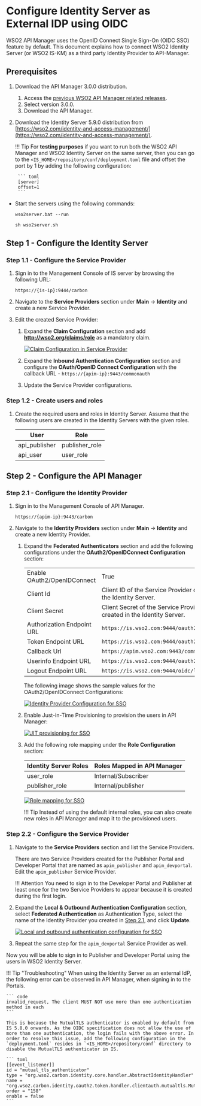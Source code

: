 # Configure Identity Server as External IDP using OIDC

WSO2 API Manager uses the OpenID Connect Single Sign-On (OIDC SSO) feature by default. This document explains how to connect WSO2 Identity Server (or WSO2 IS-KM) as a third party Identity Provider to API-Manager.

## Prerequisites

1. Download the API Manager 3.0.0 distribution.
     1. Access the [previous WSO2 API Manager related releases](https://wso2.com/api-management/previous-releases/).
     2. Select version 3.0.0.
     3. Download the API Manager.

2. Download the Identity Server 5.9.0 distribution from [https://wso2.com/identity-and-access-management/](https://wso2.com/identity-and-access-management/).

    !!! Tip
        For **testing purposes** if you want to run both the WSO2 API Manager and WSO2 Identity Server on the same server, then you can go to the `<IS_HOME>/repository/conf/deployment.toml` file and offset the port by 1 by adding the following configuration:

        ``` toml
        [server]
        offset=1
        ```

-   Start the servers using the following commands:
    
    ``` tab="On Windows"
    wso2server.bat --run
    ```
    
    ``` tab="On Linux/Mac OS"
    sh wso2server.sh
    ```

## Step 1 - Configure the Identity Server

### Step 1.1 - Configure the Service Provider

1.  Sign in to the Management Console of IS server by browsing the following URL:  

    ```
    https://{is-ip}:9444/carbon
    ```

2.  Navigate to the **Service Providers** section under **Main** → **Identity** and create a new Service Provider.

3.  Edit the created Service Provider:

    1. Expand the **Claim Configuration** section and add **http://wso2.org/claims/role** as a mandatory claim.

        [![Claim Configuration in Service Provider]({{base_path}}/assets/img/setup-and-install/claim-configuration-in-service-provider.png)]({{base_path}}/assets/img/setup-and-install/claim-configuration-in-service-provider.png)

    2. Expand the **Inbound Authentication Configuration** section and configure the **OAuth/OpenID Connect Configuration** with the callback URL - `https://{apim-ip}:9443/commonauth`

    3. Update the Service Provider configurations.

### Step 1.2 - Create users and roles

1. Create the required users and roles in Identity Server. Assume that the following users are created in the Identity Servers with the given roles.

    <table>
        <thead>
            <tr>
                <th><b>User</b></th>
                <th><b>Role</b></th>
            </tr>
        </thead>
        <tbody>
            <tr>
                <td>api_publisher</td>
                <td>publisher_role</td>
            </tr>
            <tr>
                <td>api_user</td>
                <td>user_role</td>
            </tr>
        </tbody>
    </table>

## Step 2 - Configure the API Manager

<a name="step21"></a>

### Step 2.1 - Configure the Identity Provider

1.  Sign in to the Management Console of API Manager. 

    ```
    https://{apim-ip}:9443/carbon
    ```

2.  Navigate to the **Identity Providers** section under **Main** → **Identity** and create a new Identity Provider.

    1. Expand the **Federated Authenticators** section and add the following configurations under the **OAuth2/OpenIDConnect Configuration** section:

        <table>
            <tbody>
                <tr>
                    <td>Enable OAuth2/OpenIDConnect</td>
                    <td>True</td>
                </tr>
                <tr>
                    <td>Client Id</td>
                    <td>Client ID of the Service Provider created in the Identity Server.</td>
                </tr>
                <tr>
                    <td>Client Secret</td>
                    <td>Client Secret of the Service Provider created in the Identity Server.</td>
                </tr>
                <tr>
                    <td>Authorization Endpoint URL</td>
                    <td><code>https://is.wso2.com:9444/oauth2/authorize</code></td>
                </tr>
                <tr>
                    <td>Token Endpoint URL</td>
                    <td><code>https://is.wso2.com:9444/oauth2/token</code></td>
                </tr>
                <tr>
                    <td>Callback Url</td>
                    <td><code>https://apim.wso2.com:9443/commonauth</code></td>
                </tr>
                <tr>
                    <td>Userinfo Endpoint URL</td>
                    <td><code>https://is.wso2.com:9444/oauth2/userinfo</code></td>
                </tr>
                <tr>
                    <td>Logout Endpoint URL</td>
                    <td><code>https://is.wso2.com:9444/oidc/logout</code></td>
                </tr>
            </tbody>
        </table>

         The following image shows the sample values for the OAuth2/OpenIDConnect Configurations:

         [![Identity Provider Configuration for SSO]({{base_path}}/assets/img/setup-and-install/identity-provider-configuration-for-sso.png)]({{base_path}}/assets/img/setup-and-install/identity-provider-configuration-for-sso.png)

    2.  Enable Just-in-Time Provisioning to provision the users in API Manager: 

        [![JIT provisioning for SSO]({{base_path}}/assets/img/setup-and-install/jit-provisioning-for-sso.png)]({{base_path}}/assets/img/setup-and-install/jit-provisioning-for-sso.png)

    3.  Add the following role mapping under the **Role Configuration** section:
        <table>
        <thead>
            <tr>
                <th><b>Identity Server Roles</b></th>
                <th><b>Roles Mapped in API Manager</b></th>
            </tr>
        </thead>
        <tbody>
            <tr>
                <td>user_role</td>
                <td>Internal/Subscriber</td>
            </tr>
            <tr>
                <td>publisher_role</td>
                <td>Internal/publisher</td>
            </tr>
        </tbody>
        </table>

         [![Role mapping for SSO]({{base_path}}/assets/img/setup-and-install/role-configuration-for-sso.png)]({{base_path}}/assets/img/setup-and-install/role-configuration-for-sso.png)

        !!! Tip
            Instead of using the default internal roles, you can also create new roles in API Manager and map it to the provisioned users. 

### Step 2.2 - Configure the Service Provider

1.  Navigate to the **Service Providers** section and list the Service Providers. 

     There are two Service Providers created for the Publisher Portal and Developer Portal that are named as `apim_publisher` and `apim_devportal`. Edit the `apim_publisher` Service Provider.

    !!! Attention
        You need to sign in to the Developer Portal and Publisher at least once for the two Service Providers to appear because it is created during the first login.

2.  Expand the **Local & Outbound Authentication Configuration** section, select **Federated Authentication** as Authentication Type, select the name of the Identity Provider you created in <a href="#step21">Step 2.1</a>, and click **Update**. 

    [![Local and outbound authentication configuration for SSO]({{base_path}}/assets/img/setup-and-install/local-and-outbound-authentication-configuration.png)]({{base_path}}/assets/img/setup-and-install/local-and-outbound-authentication-configuration.png)

3.  Repeat the same step for the `apim_devportal` Service Provider as well.

Now you will be able to sign in to Publisher and Developer Portal using the users in WSO2 Identity Server.

!!! Tip "Troubleshooting"
    When using the Identity Server as an external IdP, the following error can be observed in API Manager, when signing in to the Portals. 

    ``` code
    invalid_request, The client MUST NOT use more than one authentication method in each
    ```

    This is because the MutualTLS authenticator is enabled by default from IS 5.8.0 onwards. As the OIDC specification does not allow the use of more than one authentication, the login fails with the above error. In order to resolve this issue, add the following configuration in the `deployment.toml` resides in `<IS_HOME>/repository/conf` directory to disable the MutualTLS authenticator in IS.
    
    ``` toml
    [[event_listener]]
    id = "mutual_tls_authenticator"
    type = "org.wso2.carbon.identity.core.handler.AbstractIdentityHandler"
    name = "org.wso2.carbon.identity.oauth2.token.handler.clientauth.mutualtls.MutualTLSClientAuthenticator"
    order = "158"
    enable = false
    ```
